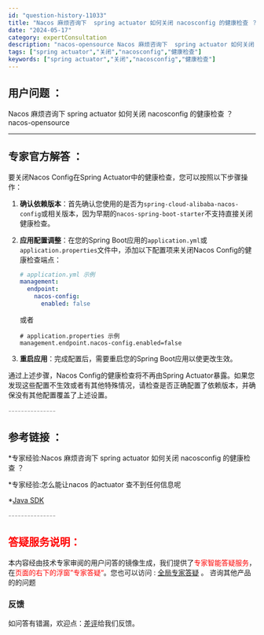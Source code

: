 ```yaml
---
id: "question-history-11033"
title: "Nacos 麻烦咨询下  spring actuator 如何关闭 nacosconfig 的健康检查 ？ nacos-opensource"
date: "2024-05-17"
category: expertConsultation
description: "nacos-opensource Nacos 麻烦咨询下  spring actuator 如何关闭 nacosconfig 的健康检查 ？"
tags: ["spring actuator","关闭","nacosconfig","健康检查"]
keywords: ["spring actuator","关闭","nacosconfig","健康检查"]
---
```


## 用户问题 ： 
 Nacos 麻烦咨询下  spring actuator 如何关闭 nacosconfig 的健康检查 ？ nacos-opensource 

---------------
## 专家官方解答 ：

要关闭Nacos Config在Spring Actuator中的健康检查，您可以按照以下步骤操作：

1. **确认依赖版本**：首先确认您使用的是否为`spring-cloud-alibaba-nacos-config`或相关版本，因为早期的`nacos-spring-boot-starter`不支持直接关闭健康检查。

2. **应用配置调整**：在您的Spring Boot应用的`application.yml`或`application.properties`文件中，添加以下配置项来关闭Nacos Config的健康检查端点：
   ```yaml
   # application.yml 示例
   management:
     endpoint:
       nacos-config:
         enabled: false
   ```
   或者
   ```properties
   # application.properties 示例
   management.endpoint.nacos-config.enabled=false
   ```

3. **重启应用**：完成配置后，需要重启您的Spring Boot应用以使更改生效。

通过上述步骤，Nacos Config的健康检查将不再由Spring Actuator暴露。如果您发现这些配置不生效或者有其他特殊情况，请检查是否正确配置了依赖版本，并确保没有其他配置覆盖了上述设置。


<font color="#949494">---------------</font> 


## 参考链接 ：

*专家经验:Nacos 麻烦咨询下 spring actuator 如何关闭 nacosconfig 的健康检查 ？ 
 
 *专家经验:怎么能让nacos 的actuator 查不到任何信息呢 
 
 *[Java SDK](https://nacos.io/docs/latest/guide/user/sdk)


 <font color="#949494">---------------</font> 
 


## <font color="#FF0000">答疑服务说明：</font> 

本内容经由技术专家审阅的用户问答的镜像生成，我们提供了<font color="#FF0000">专家智能答疑服务</font>，在<font color="#FF0000">页面的右下的浮窗”专家答疑“</font>。您也可以访问 : [全局专家答疑](https://opensource.alibaba.com/chatBot) 。 咨询其他产品的的问题

### 反馈
如问答有错漏，欢迎点：[差评](https://ai.nacos.io/user/feedbackByEnhancerGradePOJOID?enhancerGradePOJOId=13722)给我们反馈。
